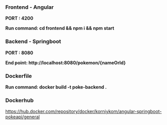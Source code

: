 ### Frontend - Angular

<b>PORT : 4200 </b>

<b>Run command: cd frontend && npm i && npm start</b>

### Backend - Springboot

<b>PORT : 8080 </b>

<b>End point: http://localhost:8080/pokemon/{nameOrId}</b>

### Dockerfile

<b> Run command: docker build -t poke-backend . </b>

### Dockerhub

https://hub.docker.com/repository/docker/korniykom/angular-springboot-pokeapi/general
